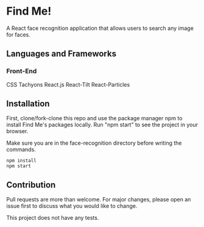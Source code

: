 # Find Me!

A React face recognition application that allows users to search any image for faces. 

## Languages and Frameworks
### Front-End
CSS
Tachyons
React.js
React-Tilt
React-Particles

## Installation

First, clone/fork-clone this repo and use the package manager npm to install Find Me's packages locally. Run "npm start" to see the project in your browser.

Make sure you are in the face-recognition directory before writing the commands.

```
npm install
npm start 
```

## Contribution

Pull requests are more than welcome. For major changes, please open an issue first to discuss what you would like to change.

This project does not have any tests.